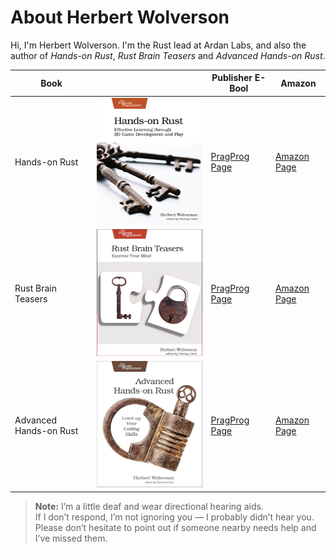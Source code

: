 # About Herbert Wolverson

Hi, I'm Herbert Wolverson. I'm the Rust lead at Ardan Labs, and also the author of *Hands-on Rust*, *Rust Brain Teasers* and *Advanced Hands-on Rust*.

| Book | | Publisher E-Bool | Amazon |
|------|-| -----------------|--------|
| Hands-on Rust | ![](../../images/Hands-on%20Rust.png) | [PragProg Page](https://pragprog.com/titles/hwrust/hands-on-rust/) | [Amazon Page](https://www.amazon.com/Hands-Rust-Effective-Learning-Development/dp/1680508164) |
| Rust Brain Teasers | ![](../../images/Rust%20Brain%20Teasers.png) | [PragProg Page](https://pragprog.com/titles/hwrustbrain/rust-brain-teasers/) | [Amazon Page](https://www.amazon.com/Rust-Brain-Teasers-Pragmatic-Programmers/dp/1680509179) |
| Advanced Hands-on Rust | ![](../../images/advanced-hands-on-rust.png) | [PragProg Page](https://pragprog.com/titles/hwmrust/advanced-hands-on-rust/) | [Amazon Page](https://www.amazon.com/Advanced-Hands-Rust-Coding-Skills/dp/B0DHC6F1X2) |

> **Note:** I’m a little deaf and wear directional hearing aids.  
> If I don’t respond, I’m not ignoring you — I probably didn’t hear you.  
> Please don’t hesitate to point out if someone nearby needs help and I’ve missed them.
